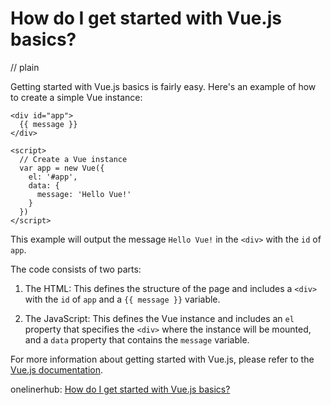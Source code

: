 # How do I get started with Vue.js basics?
// plain

Getting started with Vue.js basics is fairly easy. Here's an example of how to create a simple Vue instance:

```
<div id="app">
  {{ message }}
</div>

<script>
  // Create a Vue instance
  var app = new Vue({
    el: '#app',
    data: {
      message: 'Hello Vue!'
    }
  })
</script>
```
This example will output the message `Hello Vue!` in the `<div>` with the `id` of `app`.

The code consists of two parts:

1. The HTML: This defines the structure of the page and includes a `<div>` with the `id` of `app` and a `{{ message }}` variable.

2. The JavaScript: This defines the Vue instance and includes an `el` property that specifies the `<div>` where the instance will be mounted, and a `data` property that contains the `message` variable.

For more information about getting started with Vue.js, please refer to the [Vue.js documentation](https://vuejs.org/v2/guide/).

onelinerhub: [How do I get started with Vue.js basics?](https://onelinerhub.com/vue.js/how-do-i-get-started-with-vue-js-basics)